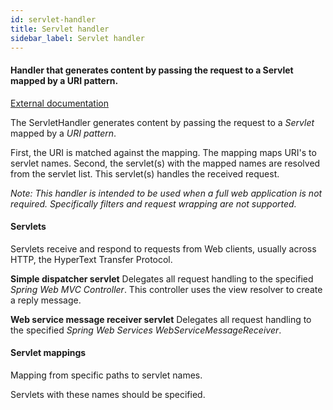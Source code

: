 ```yaml
---
id: servlet-handler
title: Servlet handler
sidebar_label: Servlet handler
---
```

#### Handler that generates content by passing the request to a Servlet mapped by a URI pattern. 
<a href="http://wiki.eclipse.org/Jetty/Reference/Jetty_Architecture#Servlets" target="_blank">External documentation</a>

The ServletHandler generates content by passing the request to a <i>Servlet</i> mapped by a <i>URI pattern</i>. 

First, the URI is matched against the mapping. The mapping maps URI's to servlet names. 
Second, the servlet(s) with the mapped names are resolved from the servlet list. This servlet(s) handles the received request.

<i>Note:
This handler is intended to be used when a full web application is not required. Specifically filters and request wrapping are not supported.</i>

#### Servlets
Servlets receive and respond to requests from Web clients, usually across HTTP, the HyperText Transfer Protocol.

<b>Simple dispatcher servlet</b>
Delegates all request handling to the specified <i>Spring Web MVC Controller</i>. This controller uses the view resolver to create a reply message. 

<b>Web service message receiver servlet</b>
Delegates all request handling to the specified <i>Spring Web Services WebServiceMessageReceiver</i>.

#### Servlet mappings
Mapping from specific paths to servlet names. 

Servlets with these names should be specified.


